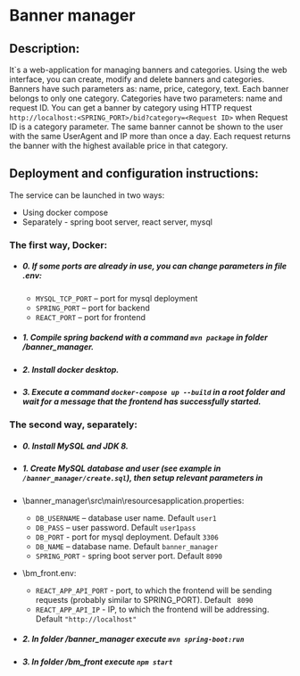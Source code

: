 # Banner manager
## Description:
It\`s a web-application for managing banners and categories. Using the web interface, you can create, modify and delete banners and categories.
Banners have such parameters as: name, price, category, text. Each banner belongs to only one category.
Categories have two parameters: name and request ID.
You can get a banner by category using HTTP request `http://localhost:<SPRING_PORT>/bid?category=<Request ID>` when Request ID is a category parameter.
The same banner cannot be shown to the user with the same UserAgent and IP more than once a day.
Each request returns the banner with the highest available price in that category.
## Deployment and configuration instructions:
The service can be launched in two ways:
+ Using docker compose
+ Separately - spring boot server, react server, mysql

### The first way, Docker:
+ ##### 0. If some ports are already in use, you can change parameters in file .env:
  + `MYSQL_TCP_PORT` – port for mysql deployment
  + `SPRING_PORT` – port for backend
  + `REACT_PORT` – port for frontend

+ ##### 1. Сompile spring backend with a command `mvn package` in folder /banner_manager.
+ ##### 2. Install docker desktop.
+ ##### 3. Execute a command `docker-compose up --build` in a root folder and wait for a message that the frontend has successfully started.



### The second way, separately:
+ ##### 0. Install MySQL and JDK 8.
+ ##### 1. Create MySQL database and user (see example in `/banner_manager/create.sql`), then setup relevant parameters in
 + \banner_manager\src\main\resourcesapplication.properties:
   + `DB_USERNAME` – database user name. Default `user1`
   + `DB_PASS` – user password. Default `user1pass`
   + `DB_PORT` - port for mysql deployment. Default `3306`
   + `DB_NAME` – database name. Default `banner_manager`
   + `SPRING_PORT` - spring boot server port. Default `8090`

 + \bm_front\.env:
   + `REACT_APP_API_PORT` - port, to which the frontend will be sending requests (probably similar to SPRING_PORT). Default ` 8090`
   + `REACT_APP_API_IP` - IP, to which the frontend will be addressing. Default `"http://localhost"`

+ ##### 2. In folder /banner_manager execute `mvn spring-boot:run`
+ ##### 3. In folder /bm_front execute `npm start`
